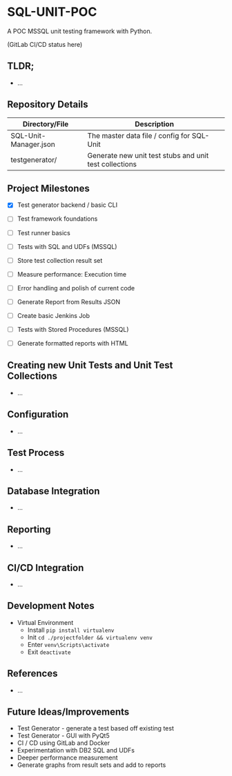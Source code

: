# SQL-UNIT-POC

A POC MSSQL unit testing framework with Python.


(GitLab CI/CD status here)


## TLDR;
* ...


## Repository Details
| Directory/File        | Description                                |
| --------------------- | -------------------------------------------|
| SQL-Unit-Manager.json | The master data file / config for SQL-Unit | 
| testgenerator/        | Generate new unit test stubs and unit test collections |


## Project Milestones
- [x] Test generator backend / basic CLI
- [ ] Test framework foundations
- [ ] Test runner basics
- [ ] Tests with SQL and UDFs (MSSQL)
- [ ] Store test collection result set
- [ ] Measure performance: Execution time
- [ ] Error handling and polish of current code
- [ ] Generate Report from Results JSON
- [ ] Create basic Jenkins Job
- [ ] Tests with Stored Procedures (MSSQL)
- [ ] Generate formatted reports with HTML 


## Creating new Unit Tests and Unit Test Collections
* ...


## Configuration
* ...


## Test Process
* ...


## Database Integration
* ...


## Reporting
* ...


## CI/CD Integration
* ...


## Development Notes
* Virtual Environment
  * Install ```pip install virtualenv```
  * Init ```cd ./projectfolder && virtualenv venv```
  * Enter ```venv\Scripts\activate```
  * Exit ```deactivate```


## References
* ...


## Future Ideas/Improvements
* Test Generator - generate a test based off existing test
* Test Generator - GUI with PyQt5
* CI / CD using GitLab and Docker
* Experimentation with DB2 SQL and UDFs
* Deeper performance measurement
* Generate graphs from result sets and add to reports